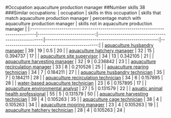#Occupation aquaculture production manager
##Number skills 38
###Similar occupations:
| occupation                                                                      |   skills in this occupation |   skills that match aquaculture production manager |   percentage match with aquaculture production manager |   skills not in aquaculture production manager |
|:--------------------------------------------------------------------------------|----------------------------:|---------------------------------------------------:|-------------------------------------------------------:|-----------------------------------------------:|
| [aquaculture husbandry manager](aquaculture_husbandry_manager.md)               |                          39 |                                                 19 |                                               0.5      |                                             20 |
| [aquaculture hatchery manager](aquaculture_hatchery_manager.md)                 |                          32 |                                                 15 |                                               0.394737 |                                             17 |
| [aquaculture site supervisor](aquaculture_site_supervisor.md)                   |                          34 |                                                 13 |                                               0.342105 |                                             21 |
| [aquaculture harvesting manager](aquaculture_harvesting_manager.md)             |                          32 |                                                  9 |                                               0.236842 |                                             23 |
| [aquaculture recirculation manager](aquaculture_recirculation_manager.md)       |                          33 |                                                  8 |                                               0.210526 |                                             25 |
| [aquaculture rearing technician](aquaculture_rearing_technician.md)             |                          34 |                                                  7 |                                               0.184211 |                                             27 |
| [aquaculture husbandry technician](aquaculture_husbandry_technician.md)         |                          35 |                                                  7 |                                               0.184211 |                                             28 |
| [aquaculture recirculation technician](aquaculture_recirculation_technician.md) |                          34 |                                                  6 |                                               0.157895 |                                             28 |
| [water-based aquaculture technician](water-based_aquaculture_technician.md)     |                          23 |                                                  6 |                                               0.157895 |                                             17 |
| [aquaculture environmental analyst](aquaculture_environmental_analyst.md)       |                          27 |                                                  5 |                                               0.131579 |                                             22 |
| [aquatic animal health professional](aquatic_animal_health_professional.md)     |                          55 |                                                  5 |                                               0.131579 |                                             50 |
| [aquaculture harvesting technician](aquaculture_harvesting_technician.md)       |                          39 |                                                  4 |                                               0.105263 |                                             35 |
| [aquaculture cage technician](aquaculture_cage_technician.md)                   |                          38 |                                                  4 |                                               0.105263 |                                             34 |
| [aquaculture mooring manager](aquaculture_mooring_manager.md)                   |                          23 |                                                  4 |                                               0.105263 |                                             19 |
| [aquaculture hatchery technician](aquaculture_hatchery_technician.md)           |                          28 |                                                  4 |                                               0.105263 |                                             24 |
